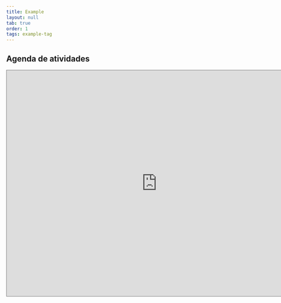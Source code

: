 ```yaml
---
title: Example
layout: null
tab: true
order: 1
tags: example-tag
---
```


## Agenda de atividades
<iframe src="https://calendar.google.com/calendar/embed?src=trv1sni07u93kq2h7bivqt8chc%40group.calendar.google.com&ctz=America%2FRecife" style="border:solid 1px #777" width="800" height="600" frameborder="0" scrolling="no"></iframe>
